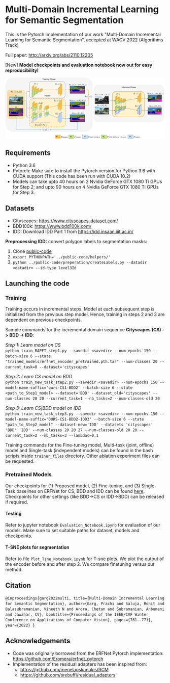 # Multi-Domain Incremental Learning for Semantic Segmentation
This is the Pytorch implementation of our work "Multi-Domain Incremental Learning for Semantic Segmentation", accepted at WACV 2022 (Algorithms Track)

Full paper: http://arxiv.org/abs/2110.12205

[New] **Model checkpoints and evaluation notebook now out for easy reproducibility!**

![image](final-main-diagram-wacv1.png)

## Requirements

 - Python 3.6
 - Pytorch: Make sure to install the Pytorch version for Python 3.6 with CUDA support (This code has been run with CUDA 10.2)
 - Models can take upto 40 hours on 2 Nvidia GeForce GTX 1080 Ti GPUs for Step 2; and upto 90 hours on 4 Nvidia GeForce GTX 1080 Ti GPUs for Step 3.

## Datasets

 - Cityscapes: https://www.cityscapes-dataset.com/
 - BDD100k: https://www.bdd100k.com/
 - IDD: Download IDD Part 1 from https://idd.insaan.iiit.ac.in/

**Preprocessing IDD:** convert polygon labels to segmentation masks:

1. Clone [public-code](https://github.com/AutoNUE/public-code)
2. `export PYTHONPATH='../public-code/helpers/'`
3. `python ../public-code/preperation/createLabels.py --datadir <datadir> --id-type level3Id`

## Launching the code

### Training
Training occurs in incremental steps. Model at each subsequent step is initialized from the previous step model. Hence, training in steps 2 and 3 are dependent on previous checkpoints.

Sample commands for the incremental domain sequence **Cityscapes (CS) -> BDD -> IDD**:

_Step 1: Learn model on CS_ \
`python train_RAPFT_step1.py --savedir <savedir> --num-epochs 150 --batch-size 6 --state "trained_models/erfnet_encoder_pretrained.pth.tar" --num-classes 20 --current_task=0 --dataset='cityscapes'`

_Step 2: Learn CS model on BDD_ \
`python train_new_task_step2.py --savedir <savedir> --num-epochs 150 --model-name-suffix='ours-CS1-BDD2' --batch-size 6 --state <path_to_Step1_model> --dataset='BDD' --dataset_old='cityscapes' --num-classes 20 20 --current_task=1 --nb_tasks=2 --num-classes-old 20`

_Step 3: Learn CS|BDD model on IDD_ \
`python train_new_task_step3.py --savedir <savedir> --num-epochs 150 --model-name-suffix='OURS-CS1-BDD2-IDD3' --batch-size 6 --state "path_to_Step2_model" --dataset-new='IDD' --datasets 'cityscapes' 'BDD' 'IDD' --num-classes 20 20 27 --num-classes-old 20 20 --current_task=2 --nb_tasks=3 --lambdac=0.1`

Training commands for the Fine-tuning model, Multi-task (joint, offline) model and Single-task (independent models) can be found in the bash scripts inside `trainer_files` directory. Other ablation experiment files can be requested.

### Pretrained Models
Our checkpoints for (1) Proposed model, (2) Fine-tuning, and (3) Single-Task baselines on ERFNet for CS, BDD and IDD can be found [here](https://drive.google.com/drive/folders/1RrWlm4hismw9srbQJ-Q_-cs_dHUwISqq?usp=sharing). Checkpoints for other settings (like BDD->CS or IDD->BDD) can be released if required.

#### Testing
Refer to jupyter notebook `Evaluation_Notebook.ipynb` for evaluation of our models. Make sure to set suitable paths for dataset, models and checkpoints.

#### T-SNE plots for segmentation
Refer to file `Plot_Tsne_Notebook.ipynb` for T-sne plots. We plot the output of the encoder before and after step 2. We compare finetuning versus our method.

## Citation
`@inproceedings{garg2022multi,
  title={Multi-Domain Incremental Learning for Semantic Segmentation},
  author={Garg, Prachi and Saluja, Rohit and Balasubramanian, Vineeth N and Arora, Chetan and Subramanian, Anbumani and Jawahar, CV},
  booktitle={Proceedings of the IEEE/CVF Winter Conference on Applications of Computer Vision},
  pages={761--771},
  year={2022}
}
`

## Acknowledgements
 - Code was originally borrowed from the ERFNet Pytorch implementation: https://github.com/Eromera/erfnet_pytorch
 - Implementation of the residual adapters has been inspired from:
   - https://github.com/menelaoskanakis/RCM
   - https://github.com/srebuffi/residual_adapters
